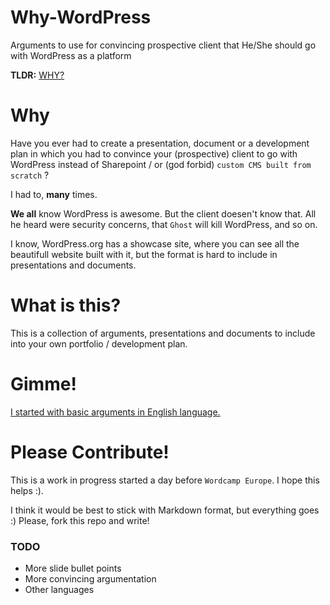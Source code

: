 # Why-WordPress
Arguments to use for convincing prospective client that He/She should go with WordPress as a platform

**TLDR:** [WHY?](./EN/WHY.md)

# Why
Have you ever had to create a presentation, document or a development plan in which you had to convince your (prospective) client to go with WordPress instead of Sharepoint / or (god forbid) `custom CMS built from scratch` ?

I had to, **many** times. 

**We all** know WordPress is awesome. But the client doesen't know that. All he heard were security concerns, that `Ghost` will kill WordPress, and so on.

I know, WordPress.org has a showcase site, where you can see all the beautifull website built with it, but the format is hard to include in presentations and documents.

# What is this?
This is a collection of arguments, presentations and documents to include into your own portfolio / development plan.

# Gimme!

[I started with basic arguments in English language.](./EN/WHY.md)

# Please Contribute!
This is a work in progress started a day before `Wordcamp Europe`. I hope this helps :).

I think it would be best to stick with Markdown format, but everything goes :)
Please, fork this repo and write!

### TODO
* More slide bullet points
* More convincing argumentation
* Other languages
